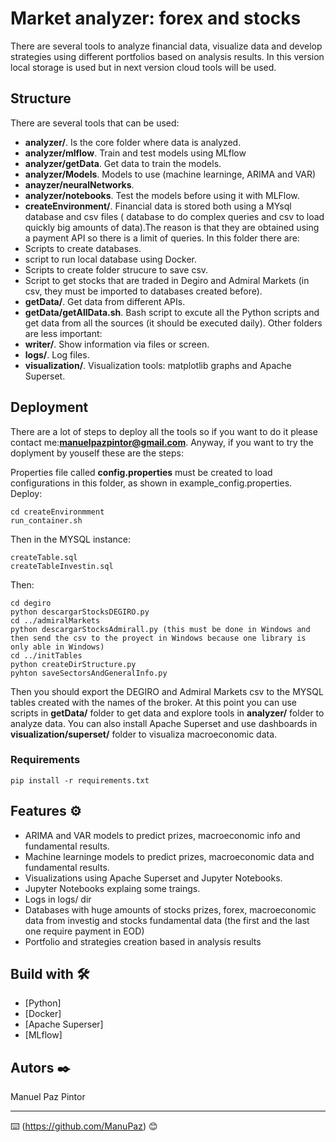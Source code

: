 # Market analyzer: forex and stocks

There are several tools to analyze financial data, visualize data and develop strategies using different portfolios based on analysis results. 
In this version  local storage is used but in next version cloud tools will be used.
## Structure
There are several tools that can be used:
* **analyzer/**. Is the core folder where data is analyzed.
*	**analyzer/mlflow**. Train and test models using MLflow
*	**analyzer/getData**. Get data to train the models.
*	**analyzer/Models**. Models to use (machine learninge, ARIMA and VAR)
*	**anayzer/neuralNetworks**.
*	**analyzer/notebooks**. Test the models before using it with MLFlow.
* **createEnvironment/**. Financial data is stored both using a MYsql database and csv files ( database to  do complex queries and csv to load quickly big amounts of data).The reason is that they are obtained using a payment API so there is a limit of queries. In this folder there are:
*	Scripts to create databases. 
*	script to run local database using Docker.
*	Scripts to create folder strucure to save csv.
*	Script to get stocks that are traded in Degiro and Admiral Markets (in csv, they must be imported to databases created before).
* **getData/**. Get data from different APIs.
*	**getData/getAllData.sh**. Bash script to excute all the Python scripts and get data from all the sources (it should be executed daily).
Other folders are less important:
* **writer/**. Show information via files or screen.
* **logs/**. Log files.
* **visualization/**. Visualization tools: matplotlib graphs and Apache Superset.
## Deployment
There are a lot of steps to deploy all the tools so if you want to do it please contact me:**manuelpazpintor@gmail.com**.
Anyway, if you want to try the doplyment by youself these are the steps:

Properties file called **config.properties** must be created to load configurations in this folder, as shown in example_config.properties.
Deploy:

```
cd createEnvironmment
run_container.sh
```
Then in the MYSQL instance:
```
createTable.sql
createTableInvestin.sql
```
Then:
```
cd degiro
python descargarStocksDEGIRO.py
cd ../admiralMarkets
python descargarStocksAdmirall.py (this must be done in Windows and then send the csv to the proyect in Windows because one library is only able in Windows)
cd ../initTables
python createDirStructure.py
pyhton saveSectorsAndGeneralInfo.py
```
Then you should export the DEGIRO and Admiral Markets csv to the MYSQL tables created with the names of the broker.
At this point you can use scripts in **getData/** folder to get data and explore tools in **analyzer/** folder to analyze data. You  can also install Apache Superset and use dashboards in **visualization/superset/** folder to visualiza macroeconomic data.
### Requirements

```
pip install -r requirements.txt
```

## Features ⚙️
 
* ARIMA and VAR models to predict prizes, macroeconomic info and fundamental results.
* Machine learninge models to predict prizes, macroeconomic data and fundamental results.
* Visualizations using Apache Superset and Jupyter Notebooks.
* Jupyter Notebooks explaing some traings.
* Logs in logs/ dir
* Databases with huge amounts of stocks prizes, forex, macroeconomic data from investig and stocks fundamental data (the first and the last one require payment in EOD)
* Portfolio and strategies creation based in analysis results
## Build with 🛠️

* [Python]
* [Docker]
* [Apache Superser]
* [MLflow]



## Autors ✒️
Manuel Paz Pintor



---
⌨️ (https://github.com/ManuPaz) 😊

